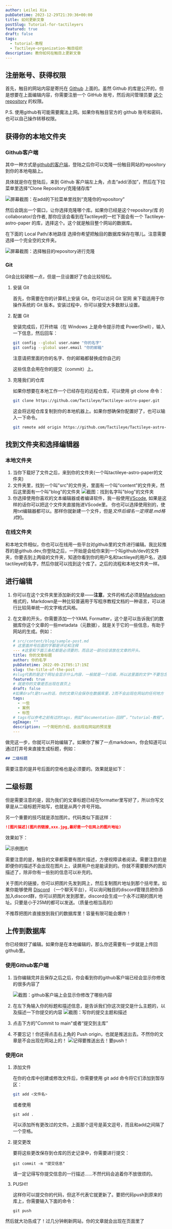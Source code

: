 ```yaml
---
author: Leilei Xia
pubDatetime: 2023-12-29T21:39:36+00:00
title: 如何更新文章
postSlug: Tutorial-for-tactileyers
featured: true
draft: false
tags:
  - tutorial-教程
  - Tactileye-organization-触目组织
description: 教你如何在触目上更新文章
---
```


## 注册账号、获得权限

首先，触目的网站内容是寄托在 [Github](https://github.com) 上面的。虽然 Github 的库是公开的，但是想要在上面编辑内容，你需要注册一个 GitHub 账号，然后询问管理员要 [这个repository](https://github.com/Tactileye/Tactileye-astro-paper) 的权限。

P.S. 使用github有可能需要魔法上网。如果你有触目官方的 github 账号和密码，也可以自己操作转移权限。

## 获得你的本地文件夹

### Github客户端

其中一种方式是[github的客户端](https://desktop.github.com)，登陆之后你可以克隆一份触目网站的repository到你的本地电脑上。

具体就是你在登陆后，来到 Github 客户端左上角，点击“add/添加”，然后在下拉菜单里选择“Clone Repository/克隆储存库”

![屏幕截图：在add的下拉菜单里找到“克隆你的repository”](https://media.discordapp.net/attachments/1190410492691365908/1190410554104348682/Screenshot_2023-12-29_at_4.46.29_PM.png?ex=65a1b338&is=658f3e38&hm=aa162a8ea96873efe20004c6315519d9980e80e93510a71b973717ffe8d0f3b2&=&width=1648&height=596)

然后会跳出一个窗口，让你选择克隆哪个库。如果你已经是这个repository/库 的 collaborator/合作者, 那你应该会看到在Tactileye的一栏下面会有一个 Tactileye-astro-paper 的库，选择这个。这个就是触目整个网站的数据库。

在下面的 Local Path/本地路径 选择你希望把触目的数据库保存在哪儿。注意需要选择一个完全空的文件夹。

![屏幕截图：选择触目的repository进行克隆](https://media.discordapp.net/attachments/1190410492691365908/1190411043952918649/Screenshot_2023-12-29_at_4.48.24_PM.png?ex=65a1b3ad&is=658f3ead&hm=c575e15efc5aad03c232e0aeacd8a59f5a03a89cba425e21dc7a1b64f238e089&=&width=1194&height=1178)

### Git

Git会比较硬核一点，但是一旦设置好了也会比较轻松。

1. 安装 Git

   首先，你需要在你的计算机上安装 Git。你可以访问 Git 官网 来下载适用于你操作系统的 Git 版本。安装过程中，你可以接受大多数默认设置。

2. 配置 Git

   安装完成后，打开终端（在 Windows 上是命令提示符或 PowerShell），输入一下信息，然后回车：

   ```bash
   git config --global user.name "你的名字"
   git config --global user.email "你的邮箱"
   ```

   注意请把里面的你的名字、你的邮箱都替换成你自己的

   这些信息会用在你的提交（commit）上。

3. 克隆我们的仓库

   如果你想要在本地工作一个已经存在的远程仓库，可以使用 git clone 命令：

   ```bash
   git clone https://github.com/Tactileye/Tactileye-astro-paper.git
   ```

   这会将远程仓库复制到你的本地机器上。如果你想确保你配置好了，也可以输入一下命令。

   ```bash
   git remote add origin https://github.com/Tactileye/Tactileye-astro-paper.git
   ```

## 找到文件夹和选择编辑器

### 本地文件夹

1. 当你下载好了文件之后，来到你的文件夹(一个叫tactileye-astro-paper的文件夹)
2. 文件夹里，找到一个叫"src"的文件夹，里面有一个叫“content"的文件夹，然后这里面有一个叫"blog"的文件夹
   ![截图：找到名字叫"blog"的文件夹](https://media.discordapp.net/attachments/1190410492691365908/1190752565755908217/Screenshot_2023-12-30_at_3.25.30_PM.png?ex=65a2f1be&is=65907cbe&hm=95d1d456052e3d77cab1050a032a7a1f0dc6be4349c442a6f36eb05dfead2b7a&=&width=1090&height=1178)
3. 你选择使用你喜欢的文本编辑器或者编译软件，我一般使用[VScode](https://code.visualstudio.com), 如果是这样的话你可以把这个文件夹直接拖进VScode里。
   你也可以选择使用别的，使用txt编辑器都可以。那样你就新建一个文件，但是*文件后缀名一定得是.md格式*的。

### 在线文件夹

和本地文件相似，你也可以在线用一些平台对github里的文件进行编辑。我比较推荐的是github.dev,你登陆之后，一开始是会给你来到一个叫github/dev的文件夹，你要去到上两级的文件夹，知道你看到你的用户名和tactileye的用户名，选择tactileye的名字，然后你就可以找到这个库了。之后的流程和本地文件夹一样。

## 进行编辑

1. 你可以在这个文件夹里添加新的文章——**注意**，文件的格式必须是[Markdown](https://www.markdownguide.org/basic-syntax/)格式的，Markdown是一种比较普遍用于写程序教程文档的一种语言，可以进行比较简单统一的文字格式风格。
2. 在文章的开头，你需要添加一个YAML Formatter，这个是可以告诉我们的数据库你这个文章的一些metadata（元数据），就是关于它的一些信息，有助于网站的生成。例如：

   ```yaml
   # src/content/blog/sample-post.md
   # 这里面井号后面的字都是评论和注释
   --- #这里和下面三条杠都是必须要的，而且这一部分应该放在文章的开头。
   title: 你的文章标题
   author: 你的名字
   pubDatetime: 2022-09-21T05:17:19Z
   slug: the-title-of-the-post
   #slug代表的是这个网址会显示什么内容，一般就是一个后缀，所以这里面的文字*不要包含空格*。例如：a workshop 应该改为 a-workshop
   featured: true
   # 就是你的文章是否出现在首页上
   draft: false
   #如果draft是true的话，你的文章只会保存在数据库里，2而不会出现在网站的任何地方
   tags:
     - 一些
     - 案例
     - 标签
   # tags可以参考之前有过的tags，例如“documentation-回顾”，“tutorial-教程“。已经有的tag就不要创建一个新的但是其实是一样的tag了
   ogImage: ""
   description: 一个简短的介绍，会出现在网站的预览里
   ---
   ```

做完这一步，你就可以开始编辑了。如果你了解了一点markdown，你会知道可以通过打井号来直接生成标题，例如：

```markdown
## 二级标题
```

需要注意的是井号后面的空格也是必须要的。效果就是如下：

## 二级标题

但是需要注意的是，因为我们的文章标题已经在formatter里写好了，所以你写文章是从二级标题开始写，也就是从两个井号开始。

另一个重要的技巧就是添加图片。代码类似下面这样：

```markdown
![图片描述](图片的链接,xxx.jpg,最好是一个在网上的图片地址)
```

效果如下：

![示例图片](https://media.discordapp.net/attachments/1069687619056832622/1094286434447409262/WechatIMG74.jpeg?ex=65a2afa8&is=65903aa8&hm=5f3a263bc6bcc60907142d8beff158df62439db5f2ef369717b2b3124aa849f7&=&width=1768&height=1178)

需要注意的是，触目的文章都需要有图片描述，方便视障读者阅读。需要注意的是即便你的描述不会出现在图片上，读屏用户也是能读到的。你就不需要额外的图片描述了，除非你有一些别的信息可以补充的。

关于图片的链接，你可以把图片先发到网上，然后复制图片地址到那个括号里。如果你能够使用 [Discord](https://discord.com) （一个聊天平台），可以询问触目的discord管理员把你添加入discord群，你可以把图片发到那里，discord会生成一个永不过期的图片地址。只要是小于25M的都可以发送。（质量也相当高的）

不推荐把图片直接放到我们的数据库里！容量有限可能会爆炸！

## 上传到数据库

你已经做好了编辑。如果你是在本地编辑的，那么你还需要有一步就是上传回github里。

### 使用Github客户端

1. 当你编辑完并且保存之后之后，你会看到你的github客户端已经会显示你修改的很多内容了

   ![截图：github客户端上会显示你修改了哪些内容](https://media.discordapp.net/attachments/1190410492691365908/1190764950944235642/Screenshot_2023-12-30_at_4.14.44_PM.png?ex=65a2fd47&is=65908847&hm=4223a24b11d933fef3ad7cc50bde78fb6a63073b3ef09cfcdeafb487b812c640&=&width=1720&height=1178)

2. 在左下角输入你的标题和描述信息，是告诉我们你这次提交是什么主题的，以及描述一下你提交的内容
   ![截图：写你的提交主题和描述](https://media.discordapp.net/attachments/1190410492691365908/1190765750433091704/Screenshot_2023-12-30_at_4.17.52_PM.png?ex=65a2fe06&is=65908906&hm=4f7b0d3f2f8895a671078c91c3f94105e4e5593ec4845ccf56be282515abf74a&=&width=996&height=800)
3. 点击下方的"Commit to main"或者“提交到主库”
4. 不要忘记！你还得点击右上角的 Push origin，也就是推送出去。不然你的文章是不会出现在网站上的！
   ![记得要推送出去！要push！](https://media.discordapp.net/attachments/1190410492691365908/1190766218404171836/Screenshot_2023-12-30_at_4.19.44_PM.png?ex=65a2fe75&is=65908975&hm=fd7cb2132dee680dfef6b3b6eb806dd60db1a16a261106df27f694bed3116a94&=&width=2476&height=254)

### 使用Git

1. 添加文件

   在你的仓库中创建或修改文件后，你需要使用 git add 命令将它们添加到暂存区：

   ```bash
   git add <文件名>
   ```

   或者使用

   ```
   git add .
   ```

   可以添加所有更改过的文件。上面那个逗号是英文逗号，而且和add之间隔了一个空格。

1. 提交更改

   要将这些更改保存到仓库的历史记录中，你需要进行提交：

   ```
   git commit -m "提交信息"
   ```

   请一定记得写你提交信息的一行描述……不然代码会追着你不放很烦的。

1. PUSH!!

   这样你可以提交你的代码，但这不代表它就更新了。要把代码push到原来的库上，你需要输入下面的命令：

   ```
   git push
   ```

然后就大功告成了！过几分钟刷新网站，你的文章就会出现在页面里了

